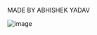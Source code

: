 MADE BY ABHISHEK YADAV





![image](https://github.com/user-attachments/assets/4ac773eb-c0a0-48b2-b5dc-334ed51ff86c)


<!---
fighter-755/fighter-755 is a ✨ special ✨ repository because its `README.md` (this file) appears on your GitHub profile.
You can click the Preview link to take a look at your changes.
--->
